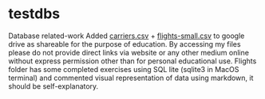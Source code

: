 # testdbs
Database related-work
Added [carriers.csv](https://drive.google.com/open?id=1ccwSQMHkbCqF2kDK8u6WTNUiylCCkiki) + [flights-small.csv](https://drive.google.com/file/d/1ta4sTu0y9-GxTh1tlyZ6bTp-uyLuCCTh/view?usp=sharing) to google drive as shareable for the purpose of education. By accessing my files please do not provide direct links via website or any other medium online without express permission other than for personal educational use.
Flights folder has some completed exercises using SQL lite (sqlite3 in MacOS terminal) and commented visual representation of data using markdown, it should be self-explanatory.
